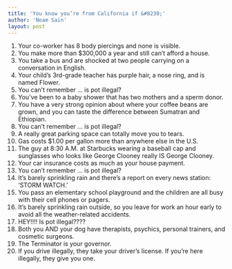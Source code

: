 ```yaml
---
title: 'You know you’re from California if &#8230;'
author: 'Noam Sain'
layout: post
---
```


1. Your co-worker has 8 body piercings and none is visible.
2. You make more than $300,000 a year and still can’t afford a house.
3. You take a bus and are shocked at two people carrying on a conversation in English.
4. Your child’s 3rd-grade teacher has purple hair, a nose ring, and is named Flower.
5. You can’t remember … is pot illegal?
6. You’ve been to a baby shower that has two mothers and a sperm donor.
7. You have a very strong opinion about where your coffee beans are grown, and you can taste the difference between Sumatran and Ethiopian.
8. You can’t remember … is pot illegal?
9. A really great parking space can totally move you to tears.
10. Gas costs $1.00 per gallon more than anywhere else in the U.S.
11. The guy at 8:30 A.M. at Starbucks wearing a baseball cap and sunglasses who looks like George Clooney really IS George Clooney.
12. Your car insurance costs as much as your house payment.
13. You can’t remember … is pot illegal?
14. It’s barely sprinkling rain and there’s a report on every news station: ‘STORM WATCH.’
15. You pass an elementary school playground and the children are all busy with their cell phones or pagers.
16. It’s barely sprinkling rain outside, so you leave for work an hour early to avoid all the weather-related accidents.
17. HEY!!!! Is pot illegal????
18. Both you AND your dog have therapists, psychics, personal trainers, and cosmetic surgeons.
19. The Terminator is your governor.
20. If you drive illegally, they take your driver’s license. If you’re here illegally, they give you one.